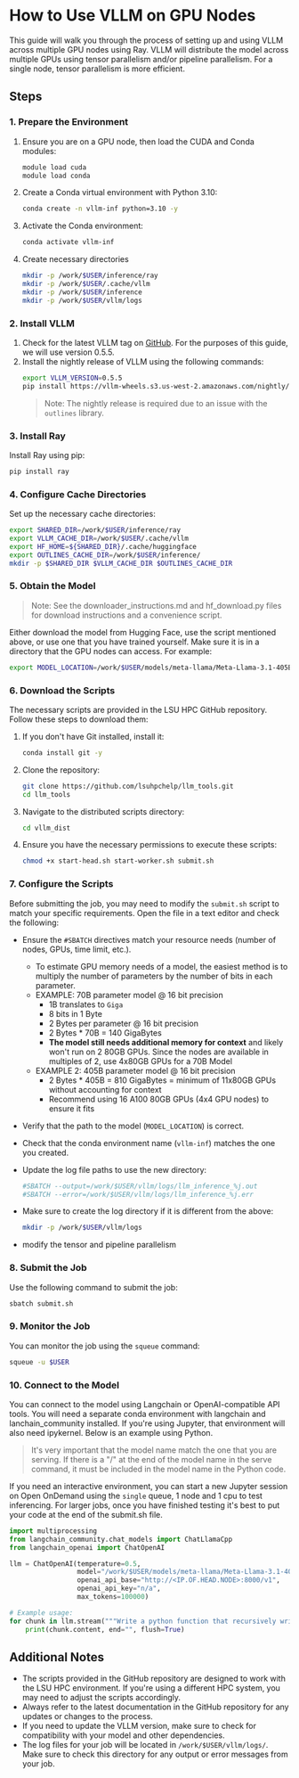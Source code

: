 # How to Use VLLM on GPU Nodes

This guide will walk you through the process of setting up and using VLLM across multiple GPU nodes using Ray. VLLM will distribute the model across multiple GPUs using tensor parallelism and/or pipeline parallelism. For a single node, tensor parallelism is more efficient.

## Steps

### 1. Prepare the Environment

1. Ensure you are on a GPU node, then load the CUDA and Conda modules:
   ```bash
   module load cuda
   module load conda
   ```
2. Create a Conda virtual environment with Python 3.10:
   ```bash
   conda create -n vllm-inf python=3.10 -y
   ```
3. Activate the Conda environment:
   ```bash
   conda activate vllm-inf
   ```
4. Create necessary directories
   ```bash
   mkdir -p /work/$USER/inference/ray
   mkdir -p /work/$USER/.cache/vllm
   mkdir -p /work/$USER/inference
   mkdir -p /work/$USER/vllm/logs
   ```

### 2. Install VLLM

1. Check for the latest VLLM tag on [GitHub](https://github.com/vllm-project/vllm). For the purposes of this guide, we will use version 0.5.5.
2. Install the nightly release of VLLM using the following commands:
   ```bash
   export VLLM_VERSION=0.5.5
   pip install https://vllm-wheels.s3.us-west-2.amazonaws.com/nightly/vllm-${VLLM_VERSION}-cp38-abi3-manylinux1_x86_64.whl
   ```
   > Note: The nightly release is required due to an issue with the `outlines` library.

### 3. Install Ray

Install Ray using pip:

```bash
pip install ray
```

### 4. Configure Cache Directories

Set up the necessary cache directories:

```bash
export SHARED_DIR=/work/$USER/inference/ray
export VLLM_CACHE_DIR=/work/$USER/.cache/vllm
export HF_HOME=${SHARED_DIR}/.cache/huggingface
export OUTLINES_CACHE_DIR=/work/$USER/inference/
mkdir -p $SHARED_DIR $VLLM_CACHE_DIR $OUTLINES_CACHE_DIR
```

### 5. Obtain the Model

> Note: See the downloader_instructions.md and hf_download.py files for download instructions and a convenience script.

Either download the model from Hugging Face, use the script mentioned above, or use one that you have trained yourself. Make sure it is in a directory that the GPU nodes can access. For example:

```bash
export MODEL_LOCATION=/work/$USER/models/meta-llama/Meta-Llama-3.1-405B-Instruct
```

### 6. Download the Scripts

The necessary scripts are provided in the LSU HPC GitHub repository. Follow these steps to download them:

1. If you don't have Git installed, install it:

   ```bash
   conda install git -y
   ```

2. Clone the repository:

   ```bash
   git clone https://github.com/lsuhpchelp/llm_tools.git
   cd llm_tools
   ```

3. Navigate to the distributed scripts directory:

   ```bash
   cd vllm_dist
   ```

4. Ensure you have the necessary permissions to execute these scripts:
   ```bash
   chmod +x start-head.sh start-worker.sh submit.sh
   ```

### 7. Configure the Scripts

Before submitting the job, you may need to modify the `submit.sh` script to match your specific requirements. Open the file in a text editor and check the following:

- Ensure the `#SBATCH` directives match your resource needs (number of nodes, GPUs, time limit, etc.).

  - To estimate GPU memory needs of a model, the easiest method is to multiply the number of parameters by the number of bits in each parameter.
  - EXAMPLE: 70B parameter model @ 16 bit precision
    - 1B translates to `Giga`
    - 8 bits in 1 Byte
    - 2 Bytes per parameter @ 16 bit precision
    - 2 Bytes \* 70B = 140 GigaBytes
    - **The model still needs additional memory for context** and likely won't run on 2 80GB GPUs. Since the nodes are available in multiples of 2, use 4x80GB GPUs for a 70B Model
  - EXAMPLE 2: 405B parameter model @ 16 bit precision
    - 2 Bytes \* 405B = 810 GigaBytes = minimum of 11x80GB GPUs without accounting for context
    - Recommend using 16 A100 80GB GPUs (4x4 GPU nodes) to ensure it fits

- Verify that the path to the model (`MODEL_LOCATION`) is correct.
- Check that the conda environment name (`vllm-inf`) matches the one you created.
- Update the log file paths to use the new directory:
  ```bash
  #SBATCH --output=/work/$USER/vllm/logs/llm_inference_%j.out
  #SBATCH --error=/work/$USER/vllm/logs/llm_inference_%j.err
  ```
- Make sure to create the log directory if it is different from the above:
  ```bash
  mkdir -p /work/$USER/vllm/logs
  ```
- modify the tensor and pipeline parallelism

### 8. Submit the Job

Use the following command to submit the job:

```bash
sbatch submit.sh
```

### 9. Monitor the Job

You can monitor the job using the `squeue` command:

```bash
squeue -u $USER
```

### 10. Connect to the Model

You can connect to the model using Langchain or OpenAI-compatible API tools. You will need a separate conda environment with langchain and lanchain_community installed. If you're using Jupyter, that environment will also need ipykernel. Below is an example using Python.

> It's very important that the model name match the one that you are serving. If there is a "/" at the end of the model name in the serve command, it must be included in the model name in the Python code.

If you need an interactive environment, you can start a new Jupyter session on Open OnDemand using the `single` queue, 1 node and 1 cpu to test inferencing. For larger jobs, once you have finished testing it's best to put your code at the end of the submit.sh file.

```python
import multiprocessing
from langchain_community.chat_models import ChatLlamaCpp
from langchain_openai import ChatOpenAI

llm = ChatOpenAI(temperature=0.5,
                 model="/work/$USER/models/meta-llama/Meta-Llama-3.1-405B-Instruct",
                 openai_api_base="http://<IP.OF.HEAD.NODE>:8000/v1",
                 openai_api_key="n/a",
                 max_tokens=100000)

# Example usage:
for chunk in llm.stream("""Write a python function that recursively writes new python functions."""):
    print(chunk.content, end="", flush=True)
```

## Additional Notes

- The scripts provided in the GitHub repository are designed to work with the LSU HPC environment. If you're using a different HPC system, you may need to adjust the scripts accordingly.
- Always refer to the latest documentation in the GitHub repository for any updates or changes to the process.
- If you need to update the VLLM version, make sure to check for compatibility with your model and other dependencies.
- The log files for your job will be located in `/work/$USER/vllm/logs/`. Make sure to check this directory for any output or error messages from your job.

